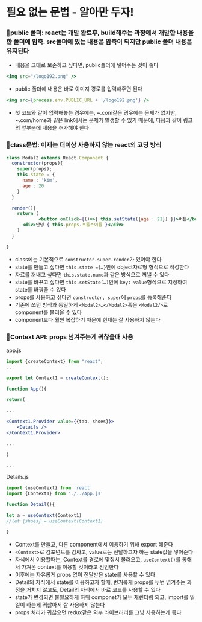 # 필요 없는 문법 - 알아만 두자!

### 🧩public 폴더: react는 개발 완료후, build해주는 과정에서 개발한 내용을 한 폴더에 압축. src폴더에 있는 내용은 압축이 되지만 public 폴더 내용은 유지된다

- 내용을 그대로 보존하고 싶다면, public폴더에 넣어주는 것이 좋다

```jsx
<img src="/logo192.png" />
```

- public 폴더에 내용은 바로 이미지 경로를 입력해주면 된다

```jsx
<img src={process.env.PUBLIC_URL + '/logo192.png'} />
```

- 첫 코드와 같이 입력해놓는 경우에는, ~.com같은 경우에는 문제가 없지만, ~.com/home과 같은 link에서는 문제가 발생할 수 있기 때문에, 다음과 같이 링크의 앞부분에 내용을 추가해야 한다

### 🧩class문법: 이제는 더이상 사용하지 않는 react의 코딩 방식

```jsx
class Modal2 extends React.Component {
  constructor(props){
    super(props);
    this.state = {
      name : 'kim',
      age : 20
    }
  }

  render(){
    return (
			<button onClick={()=>{ this.setState({age : 21}) }}>버튼</button>
      <div>안녕 { this.props.프롭스이름 }</div>
    )
  }

}
```

- class에는 기본적으로 `constructor-super-render`가 있어야 한다
- state를 만들고 싶다면 `this.state ={…}`안에 object자료형 형식으로 작성한다
- 자료를 꺼내고 싶다면 `this.state.name`과 같은 방식으로 꺼낼 수 있다
- state를 바꾸고 싶다면 `this.setState(…)`안에 `key: value`형식으로 지정하여 state를 바꿔줄 수 있다
- props를 사용하고 싶다면 `constructor, super`에 `props`를 등록해준다
- 기존에 쓰던 방식과 동일하게 `<Modal2>…</Modal2>`혹은 `<Modal2/>`로 component를 불러올 수 있다
- component보다 훨씬 복잡하기 때문에 현재는 잘 사용하지 않는다

### 🧩Context API: props 넘겨주는게 귀찮을때 사용

app.js

```jsx
import {createContext} from "react";
...

export let Context1 = createContext();

function App(){

return(

...

<Context1.Provider value={{tab, shoes}}>
	<Details />
</Context1.Provider>

...

)

...
```

Details.js

```jsx
import {useContext} from 'react'
import {Context1} from './../App.js'

function Detail(){

let a = useContext(Context1)
//let {shoes} = useContext(Context1)

}
```

- Context를 만들고, 다른 component에서 이용하기 위해 export 해준다
- `<Context>`로 컴포넌트를 감싸고, value로는 전달하고자 하는 state값을 넣어준다
- 자식에서 이용할때는, Context를 경로에 맞춰서 불러오고, `useContext()`를 통해서 가져온 context를 이용할 것이라고 선언한다
- 이후에는 자유롭게 props 없이 전달받은 state를 사용할 수 있다
- Detail의 자식에서 state를 이용하고자 할때, 번거롭게 props를 두번 넘겨주는 과정을 거치지 않고도, Detail의 자식에서 바로 코드를 사용할 수 있다
- state가 변경되면 불필요하게 하위 componet가 모두 재렌더링 되고, import를 일일이 하는게 귀찮아서 잘 사용하지 않는다
- props 처리가 귀찮으면 redux같은 외부 라이브러리를 그냥 사용하는게 좋다